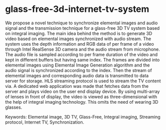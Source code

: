 # glass-free-3d-internet-tv-system
<p>We propose a novel technique to synchronize elemental images and audio signal and the transmission technique for a glass-free 3D TV system based on integral imaging. The main idea behind the method is to generate 3D video based on elemental images synchronized with audio stream. The system uses the depth information and RGB data of per frame of a video through Intel RealSense 3D camera and the audio stream from microphone. The audio file is sampled according to per frame duration of the video and kept in different buffers but having same index. The frames are divided into elemental images using Elemental Image Generation algorithm and the audio signal is synchronized according to the index. Then the stream of elemental images and corresponding audio data is transmitted to data server for storage. HLS streaming protocol is used to stream the TV content via. A dedicated web application was made that fetches data from the server and plays video on the user end display device. By using multi-array of lenses in front of display, the video is viewed as three-dimensional with the help of integral imaging technology. This omits the need of wearing 3D glasses.</p>

<p>Keywords: Elemental image, 3D TV, Glass-Free, Integral imaging, Streaming protocol, Internet TV, Synchronization.</p>

